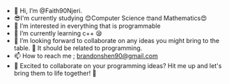 - 👋 Hi, I’m @Faith90Njeri.
- 😎I'm currently studying 😊Computer Science 🤓and Mathematics😍
- 👀 I’m interested in everything that is programmable
- 🌱 I’m currently learning c++ 😪
- 💞️ I’m looking forward to collaborate on any ideas you might bring to the table. 🙈 It should be related to programming.
- 📫 How to reach me ; brandonshen90@gmail.com
- 💞️ Excited to collaborate on your programming ideas? Hit me up and let's bring them to life together! 🙌
  

<!---
Faith90Njeri/Faith90Njeri is a ✨ special ✨ repository because its `README.md` (this file) appears on your GitHub profile.
You can click the Preview link to take a look at your changes.
--->
